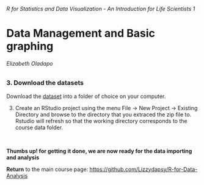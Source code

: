 *R for Statistics and Data Visualization - An Introduction for Life Scientists 1*

# Data Management and Basic graphing

###### Elizabeth Oladapo

### 3. Download the datasets

Download the [dataset](https://cpanel-live4.shef.ac.uk:2083/cpsess5561873718/frontend/paper_lantern/filemanager/index.html?dir=%2fwebusers%2fcs6rcg%2fpublic_html%2fcourses%2fR%2fDataset) into a folder of choice on your computer. 

3) Create an RStudio project using the menu File -> New Project -> Existing Directory and browse to the directory that you extraced the zip file to. Rstudio will refresh so that the working directory corresponds to the course data folder.





<br/>

__Thumbs up! for getting it done, we are now ready for the data importing and analysis__

__Return__ to the main course page:
https://github.com/Lizzydapsy/R-for-Data-Analysis